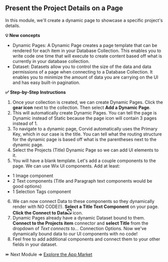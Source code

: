 ## Present the Project Details on a Page

In this module, we'll create a dynamic page to showcase a specific project's details.

**:bulb: New concepts**
- Dynamic Pages: A Dynamic Page creates a page template that can be rendered for each item in your Database Collection. This enables you to write code one time that will execute to create content based off what is currently in your database collection.
- Dataset: Datasets allow you to control the size of the data and data permissions of a page when connecting to a Database Collection. It enables you to minimize the amount of data you are carrying on the UI and has easy built-in pagination.

**:white_check_mark: Step-by-Step Instructions**

1. Once your collection is created, we can create Dynamic Pages. Click the **gear icon** next to the collection. Then select **Add a Dynamic Page**.
2. This will automatically create Dynamic Pages. You can tell the page is Dynamic instead of Static because the page icon will contain 3 pages instead of 1.
3. To navigate to a dynamic page, Corvid automatically uses the Primary Key, which in our case is the title. You can tell what the routing structure for the dynamic page is based off what is the parentheses next to the dynamic page.
4. Select the Projects (Title) Dynamic Page so we can add UI elements to it.
5. You will have a blank template. Let's add a couple components to the page. We can use Wix UI components. Add at least:
- 1 Image component
- 2 Text components (Title and Paragraph text components would be good options)
- 1 Selection Tags component
6. We can now connect Data to these components so they dynamically render with NO CODE(!). **Select a Title Text Component** on your page. **Click the Connect to Data**<img src="assets/connect-data.png" alt="Data Connection" width="3%" height="3%"> icon.
7. Dynamic Pages already have a dynamic Dataset bound to them. **Connect to the Projects item** connector and **select Title** from the dropdown of _Text connects to..._ Connection Options. Now we've dynamically bound data to our UI components with no code!
8. Feel free to add additional components and connect them to your other fields in your dataset.  

:fast_forward: Next Module => [Explore the App Market](APP_MARKET.md)
